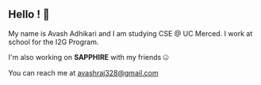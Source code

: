 ## Hello ! 👋

My name is Avash Adhikari and I am studying CSE @ UC Merced. I work at school for the I2G Program.

I'm also working on **SAPPHIRE** with my friends 🤐


You can reach me at avashraj328@gmail.com
<!--
**avashraj/avashraj** is a ✨ _special_ ✨ repository because its `README.md` (this file) appears on your GitHub profile.

Here are some ideas to get you started:

- I’m currently working on ...
-  I’m currently learning ...
- 👯 I’m looking to collaborate on ...
- 🤔 I’m looking for help with ...
- 💬 Ask me about ...
- 📫 How to reach me: ...
- 😄 Pronouns: ...
- ⚡ Fun fact: ...
-->
